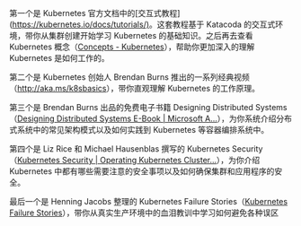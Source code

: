 第一个是 Kubernetes 官方文档中的[交互式教程](<https://kubernetes.io/docs/tutorials/)>。这套教程基于 Katacoda 的交互式环境，带你从集群创建开始学习 Kubernetes 的基础知识。之后再去查看 Kubernetes 概念（[Concepts - Kubernetes](https://kubernetes.io/docs/concepts/)），帮助你更加深入的理解 Kubernetes 是如何工作的。

第二个是 Kubernetes 创始人 Brendan Burns 推出的一系列经典视频（<http://aka.ms/k8sbasics>），带你直观理解 Kubernetes 的工作原理。

第三个是 Brendan Burns 出品的免费电子书籍 Designing Distributed Systems（[Designing Distributed Systems E-Book | Microsoft A...](https://azure.microsoft.com/en-us/resources/designing-distributed-systems/en-us/)），为你系统介绍分布式系统中的常见架构模式以及如何实践到 Kubernetes 等容器编排系统中。

第四个是 Liz Rice 和 Michael Hausenblas 撰写的 Kubernetes Security（[Kubernetes Security | Operating Kubernetes Cluster...](https://kubernetes-security.info/)），为你介绍 Kubernetes 中都有哪些需要注意的安全事项以及如何确保集群和应用程序的安全。

最后一个是 Henning Jacobs 整理的 Kubernetes Failure Stories（[Kubernetes Failure Stories](https://k8s.af/)），带你从真实生产环境中的血泪教训中学习如何避免各种误区

